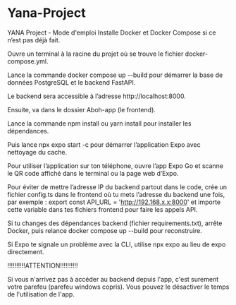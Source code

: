 # Yana-Project
YANA Project - Mode d'emploi
Installe Docker et Docker Compose si ce n’est pas déjà fait.

Ouvre un terminal à la racine du projet où se trouve le fichier docker-compose.yml.

Lance la commande docker compose up --build pour démarrer la base de données PostgreSQL et le backend FastAPI.

Le backend sera accessible à l’adresse http://localhost:8000.

Ensuite, va dans le dossier Aboh-app (le frontend).

Lance la commande npm install ou yarn install pour installer les dépendances.

Puis lance npx expo start -c pour démarrer l’application Expo avec nettoyage du cache.

Pour utiliser l’application sur ton téléphone, ouvre l’app Expo Go et scanne le QR code affiché dans le terminal ou la page web d’Expo.

Pour éviter de mettre l’adresse IP du backend partout dans le code, crée un fichier config.ts dans le frontend où tu mets l’adresse du backend une fois, par exemple :
export const API_URL = 'http://192.168.x.x:8000'
et importe cette variable dans tes fichiers frontend pour faire les appels API.

Si tu changes des dépendances backend (fichier requirements.txt), arrête Docker, puis relance docker compose up --build pour reconstruire.

Si Expo te signale un problème avec la CLI, utilise npx expo au lieu de expo directement.

!!!!!!!!!!ATTENTION!!!!!!!!!!

Si vous n'arrivez pas à accéder au backend depuis l'app, c'est surement votre parefeu (parefeu windows copris). Vous pouvez le désactiver le temps de l'utilisation de l'app.
